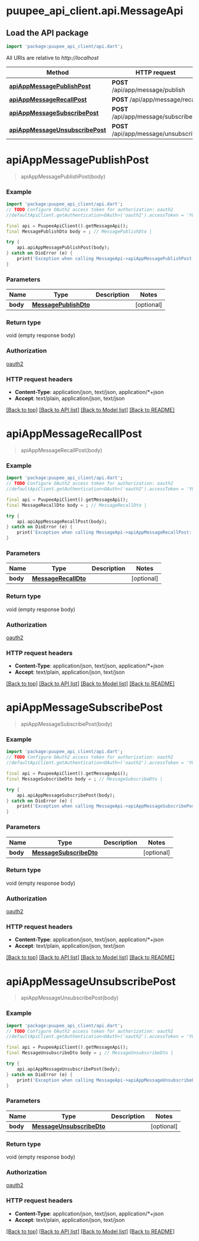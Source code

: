 # puupee_api_client.api.MessageApi

## Load the API package
```dart
import 'package:puupee_api_client/api.dart';
```

All URIs are relative to *http://localhost*

Method | HTTP request | Description
------------- | ------------- | -------------
[**apiAppMessagePublishPost**](MessageApi.md#apiappmessagepublishpost) | **POST** /api/app/message/publish | 
[**apiAppMessageRecallPost**](MessageApi.md#apiappmessagerecallpost) | **POST** /api/app/message/recall | 
[**apiAppMessageSubscribePost**](MessageApi.md#apiappmessagesubscribepost) | **POST** /api/app/message/subscribe | 
[**apiAppMessageUnsubscribePost**](MessageApi.md#apiappmessageunsubscribepost) | **POST** /api/app/message/unsubscribe | 


# **apiAppMessagePublishPost**
> apiAppMessagePublishPost(body)



### Example
```dart
import 'package:puupee_api_client/api.dart';
// TODO Configure OAuth2 access token for authorization: oauth2
//defaultApiClient.getAuthentication<OAuth>('oauth2').accessToken = 'YOUR_ACCESS_TOKEN';

final api = PuupeeApiClient().getMessageApi();
final MessagePublishDto body = ; // MessagePublishDto | 

try {
    api.apiAppMessagePublishPost(body);
} catch on DioError (e) {
    print('Exception when calling MessageApi->apiAppMessagePublishPost: $e\n');
}
```

### Parameters

Name | Type | Description  | Notes
------------- | ------------- | ------------- | -------------
 **body** | [**MessagePublishDto**](MessagePublishDto.md)|  | [optional] 

### Return type

void (empty response body)

### Authorization

[oauth2](../README.md#oauth2)

### HTTP request headers

 - **Content-Type**: application/json, text/json, application/*+json
 - **Accept**: text/plain, application/json, text/json

[[Back to top]](#) [[Back to API list]](../README.md#documentation-for-api-endpoints) [[Back to Model list]](../README.md#documentation-for-models) [[Back to README]](../README.md)

# **apiAppMessageRecallPost**
> apiAppMessageRecallPost(body)



### Example
```dart
import 'package:puupee_api_client/api.dart';
// TODO Configure OAuth2 access token for authorization: oauth2
//defaultApiClient.getAuthentication<OAuth>('oauth2').accessToken = 'YOUR_ACCESS_TOKEN';

final api = PuupeeApiClient().getMessageApi();
final MessageRecallDto body = ; // MessageRecallDto | 

try {
    api.apiAppMessageRecallPost(body);
} catch on DioError (e) {
    print('Exception when calling MessageApi->apiAppMessageRecallPost: $e\n');
}
```

### Parameters

Name | Type | Description  | Notes
------------- | ------------- | ------------- | -------------
 **body** | [**MessageRecallDto**](MessageRecallDto.md)|  | [optional] 

### Return type

void (empty response body)

### Authorization

[oauth2](../README.md#oauth2)

### HTTP request headers

 - **Content-Type**: application/json, text/json, application/*+json
 - **Accept**: text/plain, application/json, text/json

[[Back to top]](#) [[Back to API list]](../README.md#documentation-for-api-endpoints) [[Back to Model list]](../README.md#documentation-for-models) [[Back to README]](../README.md)

# **apiAppMessageSubscribePost**
> apiAppMessageSubscribePost(body)



### Example
```dart
import 'package:puupee_api_client/api.dart';
// TODO Configure OAuth2 access token for authorization: oauth2
//defaultApiClient.getAuthentication<OAuth>('oauth2').accessToken = 'YOUR_ACCESS_TOKEN';

final api = PuupeeApiClient().getMessageApi();
final MessageSubscribeDto body = ; // MessageSubscribeDto | 

try {
    api.apiAppMessageSubscribePost(body);
} catch on DioError (e) {
    print('Exception when calling MessageApi->apiAppMessageSubscribePost: $e\n');
}
```

### Parameters

Name | Type | Description  | Notes
------------- | ------------- | ------------- | -------------
 **body** | [**MessageSubscribeDto**](MessageSubscribeDto.md)|  | [optional] 

### Return type

void (empty response body)

### Authorization

[oauth2](../README.md#oauth2)

### HTTP request headers

 - **Content-Type**: application/json, text/json, application/*+json
 - **Accept**: text/plain, application/json, text/json

[[Back to top]](#) [[Back to API list]](../README.md#documentation-for-api-endpoints) [[Back to Model list]](../README.md#documentation-for-models) [[Back to README]](../README.md)

# **apiAppMessageUnsubscribePost**
> apiAppMessageUnsubscribePost(body)



### Example
```dart
import 'package:puupee_api_client/api.dart';
// TODO Configure OAuth2 access token for authorization: oauth2
//defaultApiClient.getAuthentication<OAuth>('oauth2').accessToken = 'YOUR_ACCESS_TOKEN';

final api = PuupeeApiClient().getMessageApi();
final MessageUnsubscribeDto body = ; // MessageUnsubscribeDto | 

try {
    api.apiAppMessageUnsubscribePost(body);
} catch on DioError (e) {
    print('Exception when calling MessageApi->apiAppMessageUnsubscribePost: $e\n');
}
```

### Parameters

Name | Type | Description  | Notes
------------- | ------------- | ------------- | -------------
 **body** | [**MessageUnsubscribeDto**](MessageUnsubscribeDto.md)|  | [optional] 

### Return type

void (empty response body)

### Authorization

[oauth2](../README.md#oauth2)

### HTTP request headers

 - **Content-Type**: application/json, text/json, application/*+json
 - **Accept**: text/plain, application/json, text/json

[[Back to top]](#) [[Back to API list]](../README.md#documentation-for-api-endpoints) [[Back to Model list]](../README.md#documentation-for-models) [[Back to README]](../README.md)

